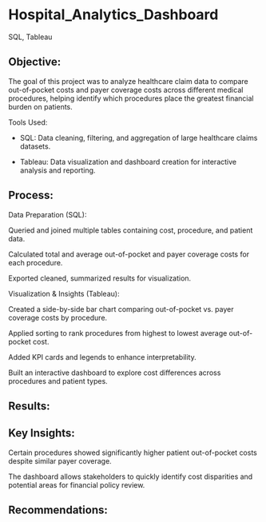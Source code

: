 # Hospital_Analytics_Dashboard
SQL, Tableau


## Objective:
The goal of this project was to analyze healthcare claim data to compare out-of-pocket costs and payer coverage costs across different medical procedures, helping identify which procedures place the greatest financial burden on patients.

Tools Used:

- SQL: Data cleaning, filtering, and aggregation of large healthcare claims datasets.

- Tableau: Data visualization and dashboard creation for interactive analysis and reporting.

## Process:

Data Preparation (SQL):

Queried and joined multiple tables containing cost, procedure, and patient data.

Calculated total and average out-of-pocket and payer coverage costs for each procedure.

Exported cleaned, summarized results for visualization.

Visualization & Insights (Tableau):

Created a side-by-side bar chart comparing out-of-pocket vs. payer coverage costs by procedure.

Applied sorting to rank procedures from highest to lowest average out-of-pocket cost.

Added KPI cards and legends to enhance interpretability.

Built an interactive dashboard to explore cost differences across procedures and patient types.

## Results:

## Key Insights:

Certain procedures showed significantly higher patient out-of-pocket costs despite similar payer coverage.

The dashboard allows stakeholders to quickly identify cost disparities and potential areas for financial policy review.

## Recommendations: 
